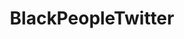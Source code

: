 ---
title: BlackPeopleTwitter
crosslinks:
- AskReddit
- xkcd
- OutOfTheLoop
- hiphopheads
- The_Donald
- pics
- EnoughTrumpSpam
- AskHistorians
- politics
- funny
- IAmA
- todayilearned
- explainlikeimfive
- news
- Showerthoughts
- videos
- gifs
- altright
- worldnews
---